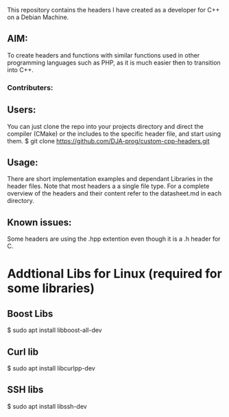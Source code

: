 This repository contains the headers I have created as a developer for C++ on a Debian Machine.

## AIM:
To create headers and functions with similar functions used in other programming languages such as PHP, as it is much easier then to transition into C++.

### Contributers:

## Users:
You can just clone the repo into your projects directory and direct the compiler (CMake) or the includes to the specific header file, and start using them.
$ git clone https://github.com/DJA-prog/custom-cpp-headers.git

## Usage:
There are short implementation examples and dependant Libraries in the header files. Note that most headers a a single file type.
For a complete overview of the headers and their content refer to the datasheet.md in each directory.

## Known issues:
Some headers are using the .hpp extention even though it is a .h header for C.

# Addtional Libs for Linux (required for some libraries)
## Boost Libs
$ sudo apt install libboost-all-dev

## Curl lib
$ sudo apt install libcurlpp-dev

## SSH libs
$ sudo apt install libssh-dev